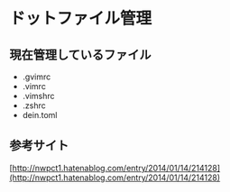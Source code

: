 # ドットファイル管理

## 現在管理しているファイル
- .gvimrc
- .vimrc
- .vimshrc
- .zshrc
- dein.toml

## 参考サイト
[http://nwpct1.hatenablog.com/entry/2014/01/14/214128](http://nwpct1.hatenablog.com/entry/2014/01/14/214128)
